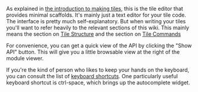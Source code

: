 As explained in [the introduction to making tiles](Making-Tiles), this is the tile editor that
provides minimal scaffolds. It's mainly just a text editor for your tile code. 
The interface is pretty much self-explanatory. But when writing your tiles 
you'll want to refer heavily to the relevant sections of this wiki. This mainly means the
section on [Tile Structure](Tile-Structure) and the section on [Tile Commands](Tile-Commands)

For convenience, you can get a quick view of the API by clicking the "Show API" button. 
This will give you a little browsable view at the right of the module viewer.

If you're the kind of person who likes to keep your hands on the keyboard, 
you can consult the list of [keyboard shortcuts](Module-Viewer-Keyboard-Shortcuts).
One particularly useful keyboard shortcut is ctrl-space, which brings up the autocomplete
widget.